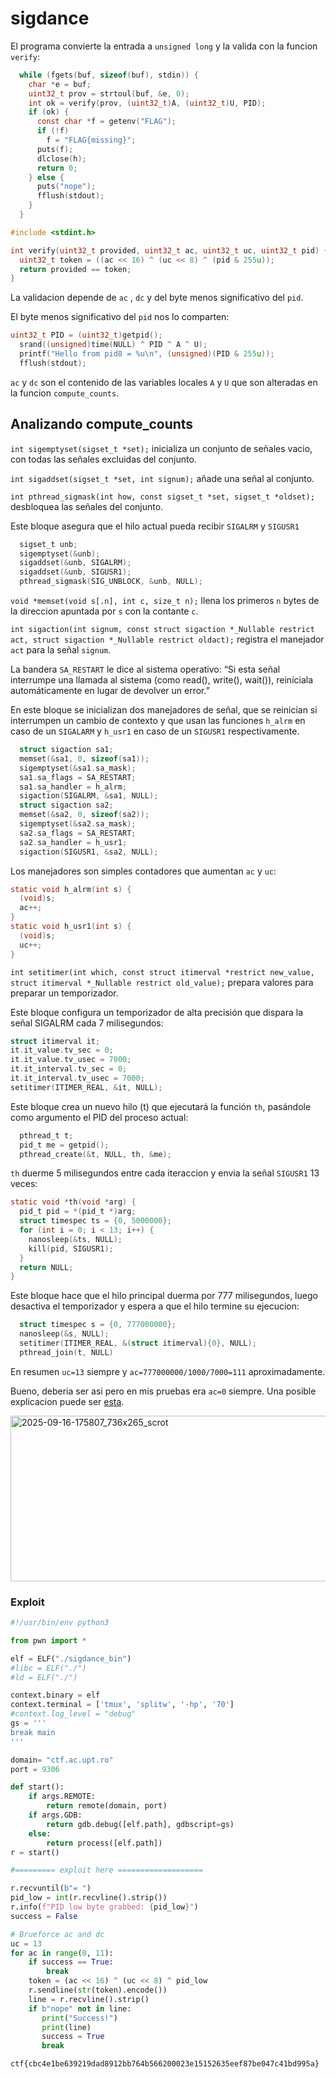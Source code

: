 # sigdance

El programa convierte la entrada a `unsigned long` y la valida con la funcion `verify`:
```c
  while (fgets(buf, sizeof(buf), stdin)) {
    char *e = buf;
    uint32_t prov = strtoul(buf, &e, 0);
    int ok = verify(prov, (uint32_t)A, (uint32_t)U, PID);
    if (ok) {
      const char *f = getenv("FLAG");
      if (!f)
        f = "FLAG{missing}";
      puts(f);
      dlclose(h);
      return 0;
    } else {
      puts("nope");
      fflush(stdout);
    }
  }
```

```c
#include <stdint.h>

int verify(uint32_t provided, uint32_t ac, uint32_t uc, uint32_t pid) {
  uint32_t token = ((ac << 16) ^ (uc << 8) ^ (pid & 255u));
  return provided == token;
}
```

La validacion depende de `ac` , `dc` y del byte menos significativo del `pid`.

El byte menos significativo del `pid` nos lo comparten:
```c
uint32_t PID = (uint32_t)getpid();
  srand((unsigned)time(NULL) ^ PID ^ A ^ U);
  printf("Hello from pid8 = %u\n", (unsigned)(PID & 255u));
  fflush(stdout);
```

`ac` y `dc` son el contenido de las variables locales `A` y `U` que son alteradas en la funcion `compute_counts`.

## Analizando compute_counts
`int sigemptyset(sigset_t *set);` inicializa un conjunto de señales vacio, con todas las señales excluidas del conjunto.

`int sigaddset(sigset_t *set, int signum);` añade una señal al conjunto.

`int pthread_sigmask(int how, const sigset_t *set, sigset_t *oldset);` desbloquea las señales del conjunto.

Este bloque asegura que el hilo actual pueda recibir `SIGALRM` y `SIGUSR1`
```c 
  sigset_t unb;
  sigemptyset(&unb);
  sigaddset(&unb, SIGALRM);
  sigaddset(&unb, SIGUSR1);
  pthread_sigmask(SIG_UNBLOCK, &unb, NULL);
```


`void *memset(void s[.n], int c, size_t n);` llena los primeros `n` bytes de la direccion apuntada por `s` con la contante `c`.
 
`int sigaction(int signum, const struct sigaction *_Nullable restrict act, struct sigaction *_Nullable restrict oldact);` registra el manejador `act` para la señal `signum`. 
 
La bandera `SA_RESTART` le dice al sistema operativo: “Si esta señal interrumpe una llamada al sistema (como read(), write(), wait()), reiníciala automáticamente en lugar de devolver un error.”

En este bloque se inicializan dos manejadores de señal, que se reinician si interrumpen un cambio de contexto y que usan las funciones `h_alrm` en caso de un `SIGALARM` y `h_usr1` en caso de un `SIGUSR1` respectivamente.
```c
  struct sigaction sa1;
  memset(&sa1, 0, sizeof(sa1));
  sigemptyset(&sa1.sa_mask);
  sa1.sa_flags = SA_RESTART;
  sa1.sa_handler = h_alrm;
  sigaction(SIGALRM, &sa1, NULL);
  struct sigaction sa2;
  memset(&sa2, 0, sizeof(sa2));
  sigemptyset(&sa2.sa_mask);
  sa2.sa_flags = SA_RESTART;
  sa2.sa_handler = h_usr1;
  sigaction(SIGUSR1, &sa2, NULL);
```

Los manejadores son simples contadores que aumentan `ac` y `uc`:
``` c
static void h_alrm(int s) {
  (void)s;
  ac++;
}
static void h_usr1(int s) {
  (void)s;
  uc++;
}
```

`int setitimer(int which, const struct itimerval *restrict new_value, struct itimerval *_Nullable restrict old_value);` prepara valores para preparar un temporizador.

Este bloque configura un temporizador de alta precisión que dispara la señal SIGALRM cada 7 milisegundos:
```c
struct itimerval it;
it.it_value.tv_sec = 0;
it.it_value.tv_usec = 7000;
it.it_interval.tv_sec = 0;
it.it_interval.tv_usec = 7000;
setitimer(ITIMER_REAL, &it, NULL);
```

Este bloque crea un nuevo hilo (t) que ejecutará la función `th`, pasándole como argumento el PID del proceso actual:
```c
  pthread_t t;
  pid_t me = getpid();
  pthread_create(&t, NULL, th, &me);
```

`th` duerme 5 milisegundos entre cada iteraccion y envia la señal `SIGUSR1` 13 veces:
```c
static void *th(void *arg) {
  pid_t pid = *(pid_t *)arg;
  struct timespec ts = {0, 5000000};
  for (int i = 0; i < 13; i++) {
    nanosleep(&ts, NULL);
    kill(pid, SIGUSR1);
  }
  return NULL;
}
```

Este bloque hace que el hilo principal duerma por 777 milisegundos, luego desactiva el temporizador y espera a que el hilo termine su ejecucion:
```c
  struct timespec s = {0, 777000000};
  nanosleep(&s, NULL);
  setitimer(ITIMER_REAL, &(struct itimerval){0}, NULL);
  pthread_join(t, NULL)
```

En resumen `uc=13` siempre y `ac=777000000/1000/7000=111` aproximadamente. 

Bueno, deberia ser asi pero en mis pruebas era `ac=0` siempre. Una posible explicacion puede ser [esta](https://stackoverflow.com/questions/64217976/sigalrm-in-c-does-not-executing-in-the-handler).

<img width="736" height="265" alt="2025-09-16-175807_736x265_scrot" src="https://github.com/user-attachments/assets/fa7d70d5-4271-43d8-b79a-78747f5f5322" />

### Exploit
```py
#!/usr/bin/env python3

from pwn import *

elf = ELF("./sigdance_bin")
#libc = ELF("./")
#ld = ELF("./")

context.binary = elf
context.terminal = ['tmux', 'splitw', '-hp', '70']
#context.log_level = "debug"
gs = '''
break main
'''

domain= "ctf.ac.upt.ro"
port = 9306

def start():
    if args.REMOTE:
        return remote(domain, port)
    if args.GDB:
        return gdb.debug([elf.path], gdbscript=gs)
    else:
        return process([elf.path])
r = start()

#========= exploit here ===================

r.recvuntil(b"= ")
pid_low = int(r.recvline().strip())
r.info(f"PID low byte grabbed: {pid_low}")
success = False

# Brueforce ac and dc
uc = 13
for ac in range(0, 11):
    if success == True:
        break
    token = (ac << 16) ^ (uc << 8) ^ pid_low
    r.sendline(str(token).encode())
    line = r.recvline().strip()
    if b"nope" not in line:
       print("Success!")
       print(line)
       success = True
       break
```

`ctf{cbc4e1be639219dad8912bb764b566200023e15152635eef87be047c41bd995a}`









